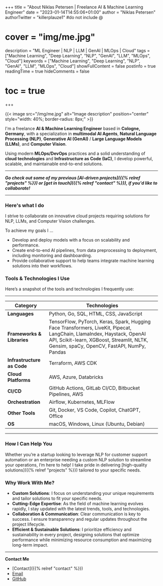 +++
title = "About Niklas Petersen | Freelance AI & Machine Learning Engineer"
date = "2023-01-14T14:55:06+01:00"
author = "Niklas Petersen"
authorTwitter = "killerplauze1" #do not include @
# cover = "img/me.jpg"
description = "ML Engineer | NLP | LLM | GenAI | MLOps | Cloud"
tags = ["Machine Learning", "Deep Learning", "NLP", "GenAI", "LLM", "MLOps", "Cloud"]
keywords = ["Machine Learning", "Deep Learning", "NLP", "GenAI", "LLM", "MLOps", "Cloud"]
showFullContent = false
postinfo = true
readingTime = true
hideComments = false
# toc = true
+++

<!-- {{< image src="/img/me.jpg" alt="That's me!" position="center" style="border-radius: 8px;" >}} -->
{{< image src="/img/me.jpg" alt="Image description" position="center" style="width: 40%; border-radius: 8px;" >}}

I'm a freelance **AI & Machine Learning Engineer** based in **Cologne, Germany**, with a specialization in **multimodal AI Agents**, **Natural Language Processing (NLP)**, **Generative AI (GenAI)** / **Large Language Models (LLMs)**, and **Computer Vision**.

Using modern **MLOps/DevOps** practices and a solid understanding of **cloud technologies** and **Infrastructure as Code (IaC)**, I develop powerful, scalable, and maintainable end-to-end solutions.

---

***Go check out some of my previous [AI-driven projects]({{% relref "projects" %}}) or [get in touch]({{% relref "contact" %}}), if you'd like to collaborate!***

---

### Here's what I do

I strive to collaborate on innovative cloud projects requiring solutions for NLP, LLMs, and Computer Vision challenges.

To achieve my goals I ...
- Develop and deploy models with a focus on scalability and performance.
- Create end-to-end AI pipelines, from data preprocessing to deployment, including monitoring and dashboarding.
- Provide collaborative support to help teams integrate machine learning solutions into their workflows.

<!-- replace with drawio -->

### Tools & Technologies I Use
Here’s a snapshot of the tools and technologies I frequently use:

---

| **Category**               | **Technologies**                                                                                                                                                          |
|----------------------------|---------------------------------------------------------------------------------------------------------------------------------------------------------------------------|
| **Languages**              | Python, Go, SQL, HTML, CSS, JavaScript                                                                                                                                      |
| **Frameworks & Libraries** | TensorFlow, PyTorch, Keras, Spark, Hugging Face Transformers, LiveKit, Pipecat, LangChain, LlamaIndex, Haystack, OpenAI API, Scikit-learn, XGBoost, Streamlit, NLTK, Gensim, spaCy, OpenCV, FastAPI, NumPy, Pandas |
| **Infrastructure as Code** | Terraform, AWS CDK                                                                                                                                                         |
| **Cloud Platforms**        | AWS, Azure, Databricks                                                                                                                                                           |
| **CI/CD**                  | GitHub Actions, GitLab CI/CD, Bitbucket Pipelines, AWS                                                                                                                     |
| **Orchestration**                  | Airflow, Kubernetes, MLFlow                                                                                                                     |
| **Other Tools**            | Git, Docker, VS Code, Copilot, ChatGPT, Office                                                                                                                             |
| **OS**                     | macOS, Windows, Linux (Ubuntu, Debian)                                                                                                                                      |

---

<!-- - **Languages**: Python, Go, SQL, HTML, CSS, JavaScript
- **Frameworks & Libraries**: TensorFlow, PyTorch, Keras, Spark, Hugging Face Transformers, LangChain, LlamaIndex, Haystack, OpenAI API, Scikit-learn, XGBoost, Streamlit, NLTK, Gensim, spaCy, OpenCV, FastAPI, NumPy, Pandas
- **Infrastructure as Code**: Terraform, AWS CDK
- **Cloud Platforms**: AWS, Databricks
- **CI/CD**: GitHub Actions, GitLab CI/CD, Bitbucket Pipelines, AWS
- **Other Tools**: Git, Docker, VS Code, Copilot, ChatGPT, Office
- **OS**: macOS, Windows, Linux (Ubuntu, Debian) -->

### How I Can Help You
Whether you’re a startup looking to leverage NLP for customer support automation or an enterprise needing a custom NLP solution to streamline your operations, I’m here to help! I take pride in delivering [high-quality solutions]({{% relref "projects" %}}) tailored to your specific needs.

### Why Work With Me?
- **Custom Solutions**: I focus on understanding your unique requirements and tailor solutions to fit your specific needs.
- **Cutting-Edge Expertise**: As the field of machine learning evolves rapidly, I stay updated with the latest trends, tools, and technologies.
- **Collaboration & Communication**: Clear communication is key to success. I ensure transparency and regular updates throughout the project lifecycle.
- **Efficient & Sustainable Solutions**: I prioritize efficiency and sustainability in every project, designing solutions that optimize performance while minimizing resource consumption and maximizing long-term impact.

---

**Contact Me**
- [Contact]({{% relref "contact" %}})
- [Email](mailto:contact@nikpetersen.com)  
- [GitHub](https://github.com/nikp06)
<!-- - [LinkedIn](https://www.linkedin.com/in/name/)   -->
